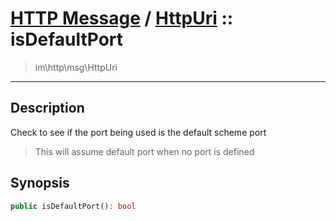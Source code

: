# [HTTP Message](http.md) / [HttpUri](http-HttpUri.md) :: isDefaultPort
 > im\http\msg\HttpUri
____

## Description
Check to see if the port being used is the default scheme port

 > This will assume default port when no port is defined  

## Synopsis
```php
public isDefaultPort(): bool
```
